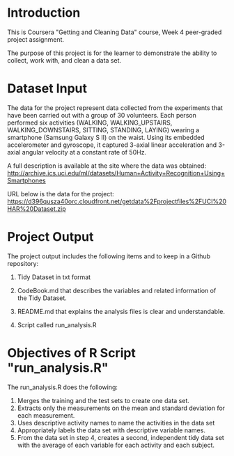# Introduction
This is Coursera "Getting and Cleaning Data" course, Week 4 peer-graded project assignment.

The purpose of this project is for the learner to demonstrate the ability to collect, work with, and clean a data set.

# Dataset Input
The data for the project represent data collected from the experiments that have been carried out with a group of 30 volunteers. Each person performed six activities (WALKING, WALKING_UPSTAIRS, WALKING_DOWNSTAIRS, SITTING, STANDING, LAYING) wearing a smartphone (Samsung Galaxy S II) on the waist. Using its embedded accelerometer and gyroscope, it captured 3-axial linear acceleration and 3-axial angular velocity at a constant rate of 50Hz. 

A full description  is available at the site where the data was obtained:
http://archive.ics.uci.edu/ml/datasets/Human+Activity+Recognition+Using+Smartphones

URL below is the data for the project:
https://d396qusza40orc.cloudfront.net/getdata%2Fprojectfiles%2FUCI%20HAR%20Dataset.zip

# Project Output
The project output includes the following items and to keep in a Github repository:

1. Tidy Dataset in txt format

2. CodeBook.md that describes the variables and related information of the Tidy Dataset.

3. README.md that explains the analysis files is clear and understandable.

4. Script called run_analysis.R 

# Objectives of R Script "run_analysis.R"
The run_analysis.R does the following:
1. Merges the training and the test sets to create one data set.
2. Extracts only the measurements on the mean and standard deviation for each measurement.
3. Uses descriptive activity names to name the activities in the data set
4. Appropriately labels the data set with descriptive variable names.
5. From the data set in step 4, creates a second, independent tidy data set with the average of each variable for each activity and each subject.

